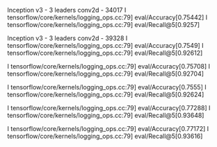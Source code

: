 Inception v3 - 3 leaders conv2d - 34017
I tensorflow/core/kernels/logging_ops.cc:79] eval/Accuracy[0.75442]
I tensorflow/core/kernels/logging_ops.cc:79] eval/Recall@5[0.9257]

Inception v3 - 3 leaders conv2d - 39328
I tensorflow/core/kernels/logging_ops.cc:79] eval/Accuracy[0.7549]
I tensorflow/core/kernels/logging_ops.cc:79] eval/Recall@5[0.92612]

I tensorflow/core/kernels/logging_ops.cc:79] eval/Accuracy[0.75708]
I tensorflow/core/kernels/logging_ops.cc:79] eval/Recall@5[0.92704]

I tensorflow/core/kernels/logging_ops.cc:79] eval/Accuracy[0.7555]
I tensorflow/core/kernels/logging_ops.cc:79] eval/Recall@5[0.92624]


I tensorflow/core/kernels/logging_ops.cc:79] eval/Accuracy[0.77288]
I tensorflow/core/kernels/logging_ops.cc:79] eval/Recall@5[0.93648]

I tensorflow/core/kernels/logging_ops.cc:79] eval/Accuracy[0.77172]
I tensorflow/core/kernels/logging_ops.cc:79] eval/Recall@5[0.93616]

